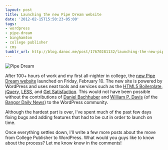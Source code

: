 ```yaml
---
layout: post
title: Launching the new Pipe Dream website
date: '2012-02-15T15:50:23-05:00'
tags:
- wordpress
- pipe-dream
- binghamton
- college publisher
- cms
tumblr_url: http://blog.danoc.me/post/17670281132/launching-the-new-pipe-dream-website
---
```


![Pipe Dream](http://media.tumblr.com/tumblr_lzgbof080y1r4ulua.png)

After 100+ hours of work and my first all-nighter in college, the [new Pipe Dream website](http://bupd.me/) launched on Friday, February 10. The new site is powered by WordPress and uses neat tools and services such as the [HTML5 Boilerplate](http://html5boilerplate.com/), [jQuery](http://jquery.com/), [LESS](http://lesscss.org/), and [Get Satisfaction](http://getsatisfaction.com/). This would not have been possible without the contributions of [Daniel Bachhuber](http://danielbachhuber.com/) and [William P. Davis](http://wpdavis.com) (of the [Bangor Daily News](http://dev.bangordailynews.com/)) to the WordPress community.

Although the hardest part is over, I've spent much of the past few days fixing bugs and adding features that had to be cut in order to launch on time.

Once everything settles down, I'll write a few more posts about the move from College Publisher to WordPress. What would you guys like to know about the process? Let me know know in the comments!